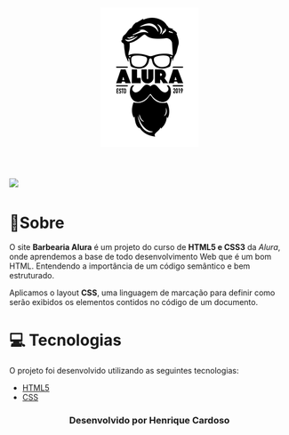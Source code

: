 <h1 align="center">
   <img src = assets/logo.png>
</h1>

<h1>
   <img src = assets/Barbearia-alura.gif>
</h1>

# 🔖Sobre
O site **Barbearia Alura** é um projeto do curso de **HTML5 e CSS3** da *Alura*, onde aprendemos a base de todo desenvolvimento Web que é um bom HTML. Entendendo a importância de um código semântico e bem estruturado.

Aplicamos o layout **CSS**, uma linguagem de marcação para definir como serão exibidos os elementos contidos no código de um documento.

# 💻 Tecnologias 

O projeto foi desenvolvido utilizando as seguintes tecnologias:

- [HTML5](https://developer.mozilla.org/pt-BR/docs/Web/HTML/HTML5)
- [CSS](https://developer.mozilla.org/pt-BR/docs/Web/CSS)





<h3 align="center"> Desenvolvido por <b>Henrique Cardoso</h3>